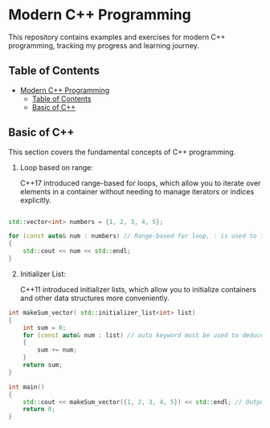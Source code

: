 # Modern C++ Programming

This repository contains examples and exercises for modern C++ programming, tracking my progress and learning journey.

## Table of Contents
- [Modern C++ Programming](#modern-c-programming)
  - [Table of Contents](#table-of-contents)
  - [Basic of C++](#basic-of-c)

## Basic of C++

This section covers the fundamental concepts of C++ programming.

1. Loop based on range:

    C++17 introduced range-based for loops, which allow you to iterate over elements in a container without needing to manage iterators or indices explicitly.

```cpp

std::vector<int> numbers = {1, 2, 3, 4, 5};

for (const auto& num : numbers) // Range-based for loop, : is used to iterate over the elements
{ 
    std::cout << num << std::endl;
}

```

2. Initializer List:

   C++11 introduced initializer lists, which allow you to initialize containers and other data structures more conveniently.

```cpp
int makeSum_vector( std::initializer_list<int> list) 
{
    int sum = 0;
    for (const auto& num : list) // auto keyword must be used to deduce the type of elements in the initializer list
    {
        sum += num;
    }
    return sum;
}

int main() 
{
    std::cout << makeSum_vector({1, 2, 3, 4, 5}) << std::endl; // Outputs: 15
    return 0;
}
```
